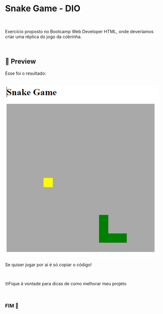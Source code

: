 <h1> Snake Game - DIO  <i class="fas fa-gamepad"></i> </h1>

<br>

<p>Exercício proposto no Bootcamp Web Developer HTML, onde deveríamos criar uma réplica do jogo da cobrinha.</p>

<br>

<h2> &#128270; Preview </h2>  

<p> Esse foi o resultado:  </p>

<br>

<img src =https://github.com/karinafukuda/imagens_projetos/blob/main/SnakeGame.png >

<br>
<p> Se quiser jogar por aí é só copiar o código! </p>
<br>
<p> &#129299;Fique à vontade para dicas de como melhorar meu projeto</p>

<br>

<h3>FIM &#127811;</h3>





